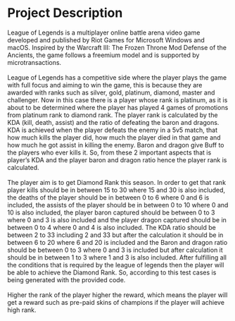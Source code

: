 <h1>Project Description</h1>
League of Legends is a multiplayer online battle arena video game developed and published by Riot Games for Microsoft Windows and macOS. Inspired by the Warcraft III: The Frozen Throne Mod Defense of the Ancients, the game follows a freemium model and is supported by microtransactions.<br><br>
League of Legends has a competitive side where the player plays the game with full focus and aiming to win the game, this is because they are awarded with ranks such as silver, gold, platinum, diamond, master and challenger. Now in this case there is a player whose rank is platinum, as it is about to be determined where the player has played 4 games of promotions from platinum rank to diamond rank. The player rank is calculated by the KDA (kill, death, assist) and the ratio of defeating the baron and dragons. KDA is achieved when the player defeats the enemy in a 5v5 match, that how much kills the player did, how much the player died in that game and how much he got assist in killing the enemy. Baron and dragon give Buff to the players who ever kills it. So, from these 2 important aspects that is player’s KDA and the player baron and dragon ratio hence the player rank is calculated.<br><br>
The player aim is to get Diamond Rank this season. In order to get that rank player kills should be in between 15 to 30 where 15 and 30 is also included, the deaths of the player should be in between 0 to 6 where 0 and 6 is included, the assists of the player should be in between 0 to 10 where 0 and 10 is also included, the player baron captured should be between 0 to 3 where 0 and 3 is also included and the player dragon captured should be in between 0 to 4 where 0 and 4 is also included.  The KDA ratio should be between 2 to 33 including 2 and 33 but after the calculation it should be in between 6 to 20 where 6 and 20 is included and the Baron and dragon ratio should be between 0 to 3 where 0 and 3 is included but after calculation it should be in between 1 to 3 where 1 and 3 is also included. After fulfilling all the conditions that is required by the league of legends then the player will be able to achieve the Diamond Rank. So, according to this test cases is being generated with the provided code.<br><br>
Higher the rank of the player higher the reward, which means the player will get a reward such as pre-paid skins of champions if the player will achieve high rank.
